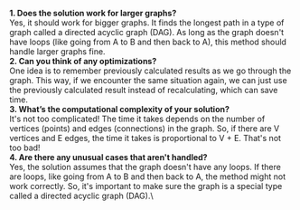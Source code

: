 **1. Does the solution work for larger graphs?**\
   Yes, it should work for bigger graphs. It finds the longest path in a type of graph called a directed acyclic graph (DAG). As long as the graph doesn't have loops (like going from A to B and then back to A), this method should handle larger graphs fine.\
**2. Can you think of any optimizations?**\
   One idea is to remember previously calculated results as we go through the graph. This way, if we encounter the same situation again, we can just use the previously calculated result instead of recalculating, which can save time.\
**3. What’s the computational complexity of your solution?**\
   It's not too complicated! The time it takes depends on the number of vertices (points) and edges (connections) in the graph. So, if there are V vertices and E edges, the time it takes is proportional to V + E. That's not too bad!\
**4. Are there any unusual cases that aren't handled?**\
   Yes, the solution assumes that the graph doesn't have any loops. If there are loops, like going from A to B and then back to A, the method might not work correctly. So, it's important to make sure the graph is a special type called a directed acyclic graph (DAG).\
